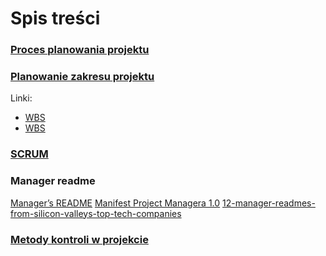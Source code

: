 # Spis treści


### [Proces planowania projektu](files/zpi-proces-planowania-projektu-2019.pdf)

### [Planowanie zakresu projektu](files/zpi-planowanie-zakresu-projektu-2019.pdf)
Linki:
- [WBS](http://drupal.czoba.com/node/117)
- [WBS]()

### [SCRUM](files/2020-Scrum-Guide-Polish.pdf)

### Manager readme 
[Manager’s README](https://bulldogjob.pl/articles/1111-manager-s-readme-czym-jest-i-jak-moze-pomoc)
[Manifest Project Managera 1.0](https://kjarocka.pl/zarzadzanie-projektami/podpisz-manifest-project-managera/)
[12-manager-readmes-from-silicon-valleys-top-tech-companies](https://hackernoon.com/12-manager-readmes-from-silicon-valleys-top-tech-companies-26588a660afe)

### [Metody kontroli w projekcie](https://mfiles.pl/pl/index.php/Metody_kontroli_w_projekcie)
